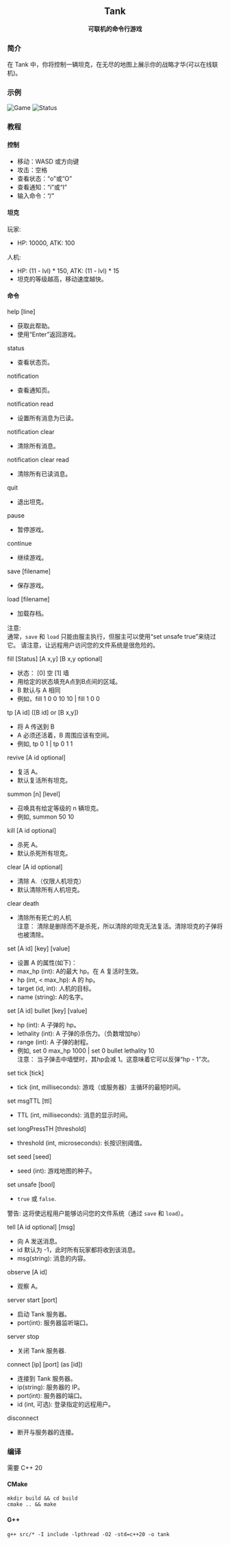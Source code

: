 <h2 align="center">
Tank
</h2> 

<p align="center">
<strong>可联机的命令行游戏</strong>
</p>

### 简介

在 Tank 中，你将控制一辆坦克，在无尽的地图上展示你的战略才华(可以在线联机)。

### 示例

![Game](examples/game-example.png)
![Status](examples/status-example.png)

### 教程

#### 控制

- 移动：WASD 或方向键
- 攻击：空格
- 查看状态：“o”或“O”
- 查看通知：“i”或“I”
- 输入命令：“/”

#### 坦克

玩家:

- HP: 10000, ATK: 100

人机:

- HP: (11 - lvl) * 150, ATK: (11 - lvl) * 15
- 坦克的等级越高，移动速度越快。

#### 命令

help [line]

- 获取此帮助。
- 使用“Enter”返回游戏。

status

- 查看状态页。

notification

- 查看通知页。

notification read

- 设置所有消息为已读。

notification clear

- 清除所有消息。

notification clear read

- 清除所有已读消息。

quit

- 退出坦克。

pause

- 暂停游戏。

continue

- 继续游戏。

save [filename]

- 保存游戏。

load [filename]

- 加载存档。

注意:  
通常，`save` 和 `load` 只能由服主执行，但服主可以使用“set unsafe true”来绕过它。
请注意，让远程用户访问您的文件系统是很危险的。

fill [Status] [A x,y] [B x,y optional]

- 状态： [0] 空 [1] 墙
- 用给定的状态填充A点到B点间的区域。
- B 默认与 A 相同
- 例如，fill 1 0 0 10 10 | fill 1 0 0

tp [A id] ([B id] or [B x,y])

- 将 A 传送到 B
- A 必须还活着，B 周围应该有空间。
- 例如, tp 0 1 | tp 0 1 1

revive [A id optional]

- 复活 A。
- 默认复活所有坦克。

summon [n] [level]

- 召唤具有给定等级的 n 辆坦克。
- 例如, summon 50 10

kill [A id optional]

- 杀死 A。
- 默认杀死所有坦克。

clear [A id optional]

- 清除 A.（仅限人机坦克）
- 默认清除所有人机坦克。

clear death

- 清除所有死亡的人机  
  注意： 清除是删除而不是杀死，所以清除的坦克无法复活。清除坦克的子弹将 也被清除。

set [A id] [key] [value]

- 设置 A 的属性(如下)：
- max_hp (int): A的最大 hp。在 A 复活时生效。
- hp (int, < max_hp): A 的 hp。
- target (id, int): 人机的目标。
- name (string): A的名字。

set [A id] bullet [key] [value]

- hp (int): A 子弹的 hp。
- lethality (int): A 子弹的杀伤力。（负数增加hp）
- range (int): A 子弹的射程。
- 例如, set 0 max_hp 1000 | set 0 bullet lethality 10  
  注意： 当子弹击中墙壁时，其hp会减 1。这意味着它可以反弹“hp - 1”次。

set tick [tick]

- tick (int, milliseconds): 游戏（或服务器）主循环的最短时间。

set msgTTL [ttl]

- TTL (int, milliseconds): 消息的显示时间。

set longPressTH [threshold]

- threshold (int, microseconds): 长按识别阈值。

set seed [seed]

- seed (int): 游戏地图的种子。

set unsafe [bool]

- `true` 或 `false`.

警告:
这将使远程用户能够访问您的文件系统（通过 `save` 和 `load`）。

tell [A id optional] [msg]

- 向 A 发送消息。
- id 默认为 -1，此时所有玩家都将收到该消息。
- msg(string): 消息的内容。

observe [A id]

- 观察 A。

server start [port]

- 启动 Tank 服务器。
- port(int): 服务器监听端口。

server stop

- 关闭 Tank 服务器.

connect [ip] [port] (as [id])

- 连接到 Tank 服务器。
- ip(string): 服务器的 IP。
- port(int): 服务器的端口。
- id (int, 可选): 登录指定的远程用户。

disconnect

- 断开与服务器的连接。

### 编译

需要 C++ 20

#### CMake

```shell
mkdir build && cd build
cmake .. && make
```

#### G++

```shell
g++ src/* -I include -lpthread -O2 -std=c++20 -o tank
```
